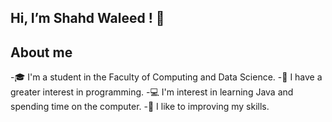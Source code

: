 ## Hi, I’m Shahd Waleed ! 👋
## About me
-🎓 I'm a student in the Faculty of Computing and Data Science.
-👀 I have a greater interest in programming.
-💻 I'm interest in learning Java and spending time on the computer.
-🚀 I like to improving my skills.




<!---
Shahd-595/Shahd-595 is a ✨ special ✨ repository because its `README.md` (this file) appears on your GitHub profile.
You can click the Preview link to take a look at your changes.
--->
